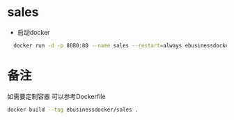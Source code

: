 # sales

- 启动docker

```sh
  docker run -d -p 8080:80 --name sales --restart=always ebusinessdocker/sales
```

# 备注
如需要定制容器 可以参考Dockerfile

```sh
docker build --tag ebusinessdocker/sales .
```
